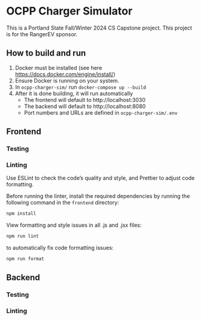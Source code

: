 # OCPP Charger Simulator
This is a Portland State Fall/Winter 2024 CS Capstone project.
This project is for the RangerEV sponsor.

## How to build and run
1. Docker must be installed (see here https://docs.docker.com/engine/install/)
2. Ensure Docker is running on your system.
3. In `ocpp-charger-sim/` run `docker-compose up --build`
4. After it is done building, it will run automatically 
   * The frontend will default to http://localhost:3030
   * The backend will default to  http://localhost:8080
   * Port numbers and URLs are defined in `ocpp-charger-sim/.env`

## Frontend
### Testing
### Linting


Use ESLint to check the code’s quality and style, and Prettier to adjust code formatting.

Before running the linter, install the required dependencies by running the following command in the `frontend` directory:

```bash
npm install
```
View formatting and style issues in all .js and .jsx files:

```bash
npm run lint
```
to automatically fix code formatting issues:

```bash
npm run format
```


## Backend
### Testing
### Linting
